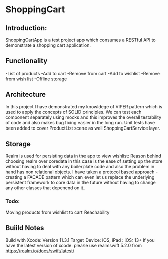 # ShoppingCart

## Introduction: 
ShoppingCartApp  is a  test project app which consumes a RESTful API to demonstrate a shopping cart application. 

## Functionality
-List of products
-Add to cart
-Remove from cart
-Add to wishlist
-Remove from wish list
-Offline storage

## Architecture
In this project I have demonstrated my knowldege of VIPER pattern which is used to apply the concepts of SOLID  principles. We can test each component separately using mocks and this improves the overall testability of code and also makes bug fixing easier in the long run. Unit tests have been added to cover ProductList scene as well ShoppingCartService layer. 


## Storage
Realm is used for persisting  data in the app to view wishlist: Reason behind choosing realm over coredata  in this case is the ease of setting up the store without having to deal with any boilerplate code and also the problem in hand has non relational objects. 
I have taken a protocol based approach -  creating a FACADE pattern which can even let us replace the underlying persistent framework to core data in the future without having to change any other classes that depenend on it.

### Todo:
Moving products from wishlist to cart
Reachability 


## Buiild Notes
Build with Xcode: Version 11.3.1 
Target Device: iOS, iPad : iOS: 13+
If you have the latest version of xcode: please use realmswift 5.2.0 from https://realm.io/docs/swift/latest/

